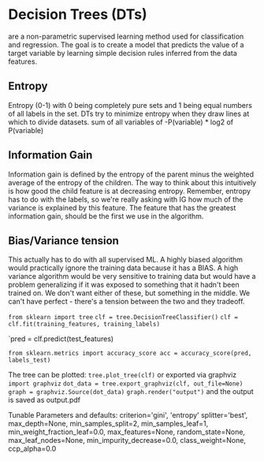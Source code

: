 # Decision Trees (DTs) 
are a non-parametric supervised learning method used for classification and regression. 
The goal is to create a model that predicts the value of a target variable by learning simple decision rules 
inferred from the data features.

## Entropy

Entropy (0-1) with 0 being completely pure sets and 1 being equal numbers of all labels in the set. DTs try to minimize entropy
when they draw lines at which to divide datasets.
sum of all variables of -P(variable) * log2 of P(variable)

## Information Gain

Information gain is defined by the entropy of the parent minus the weighted average of the entropy of the children. 
The way to think about this intuitively is how good the child feature is at decreasing entropy. Remember, entropy has to do
with the labels, so we're really asking with IG how much of the variance is explained by this feature. The feature that has
the greatest information gain, should be the first we use in the algorithm.

## Bias/Variance tension

This actually has to do with all supervised ML. A highly biased algorithm would practically ignore the training data because
it has a BIAS. A high variance algorithm would be very sensitive to training data but would have a problem generalizing if
it was exposed to something that it hadn't been trained on. We don't want either of these, but something in the middle. We
can't have perfect - there's a tension between the two and they tradeoff.

`from sklearn import tree`
`clf = tree.DecisionTreeClassifier()`
`clf = clf.fit(training_features, training_labels)`

`pred = clf.predict(test_features)

`from sklearn.metrics import accuracy_score
acc = accuracy_score(pred, labels_test)`

The tree can be plotted:
`tree.plot_tree(clf)`
or exported via graphviz
`import graphviz`
`dot_data = tree.export_graphviz(clf, out_file=None)`
`graph = graphviz.Source(dot_data)`
`graph.render("output")`
and the output is saved as output.pdf

Tunable Parameters and defaults:
criterion='gini', 'entropy'
splitter='best', 
max_depth=None, 
min_samples_split=2, 
min_samples_leaf=1, 
min_weight_fraction_leaf=0.0, 
max_features=None, 
random_state=None, 
max_leaf_nodes=None, 
min_impurity_decrease=0.0, 
class_weight=None, 
ccp_alpha=0.0
